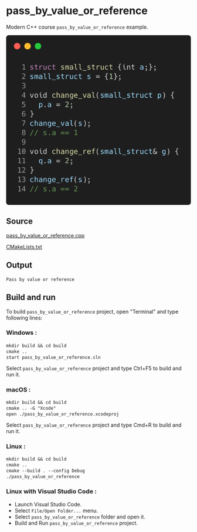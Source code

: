 # pass_by_value_or_reference

Modern C++ course `pass_by_value_or_reference` example.

![pass_by_value_or_reference](../../../../docs/pictures/language_basics/pass_by_value_or_reference.png)

## Source

[pass_by_value_or_reference.cpp](pass_by_value_or_reference.cpp)

[CMakeLists.txt](CMakeLists.txt)

## Output

```
Pass by value or reference
```

## Build and run

To build `pass_by_value_or_reference` project, open "Terminal" and type following lines:

### Windows :

``` shell
mkdir build && cd build
cmake .. 
start pass_by_value_or_reference.sln
```

Select `pass_by_value_or_reference` project and type Ctrl+F5 to build and run it.

### macOS :

``` shell
mkdir build && cd build
cmake .. -G "Xcode"
open ./pass_by_value_or_reference.xcodeproj
```

Select `pass_by_value_or_reference` project and type Cmd+R to build and run it.

### Linux :

``` shell
mkdir build && cd build
cmake .. 
cmake --build . --config Debug
./pass_by_value_or_reference
```

### Linux with Visual Studio Code :

* Launch Visual Studio Code.
* Select `File/Open Folder...` menu.
* Select `pass_by_value_or_reference` folder and open it.
* Build and Run `pass_by_value_or_reference` project.
